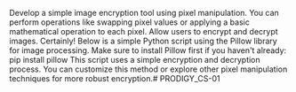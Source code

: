 Develop a simple image encryption tool using pixel manipulation. You can perform operations like swapping pixel values or applying a basic mathematical operation to each pixel. Allow users to encrypt and decrypt images. Certainly! Below is a simple Python script using the Pillow library for image processing. Make sure to install Pillow first if you haven't already: pip install pillow This script uses a simple encryption and decryption process. You can customize this method or explore other pixel manipulation techniques for more robust encryption.# PRODIGY_CS-01
